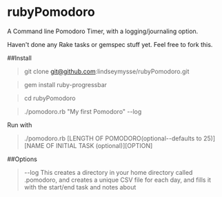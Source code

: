 rubyPomodoro
============

A Command line Pomodoro Timer, with a logging/journaling option. 

Haven't done any Rake tasks or gemspec stuff yet. Feel free to fork this. 

##Install

>git clone git@github.com:lindseymysse/rubyPomodoro.git

>gem install ruby-progressbar

>cd rubyPomodoro

>./pomodoro.rb "My first Pomodoro" --log

Run with 
>./pomodoro.rb [LENGTH OF POMODORO(optional--defaults to 25)][NAME OF INITIAL TASK (optional)][OPTION]

##Options

>--log
This creates a directory in your home directory called .pomodoro, and creates a unique CSV file for each day, and fills it with the start/end task and notes about 
